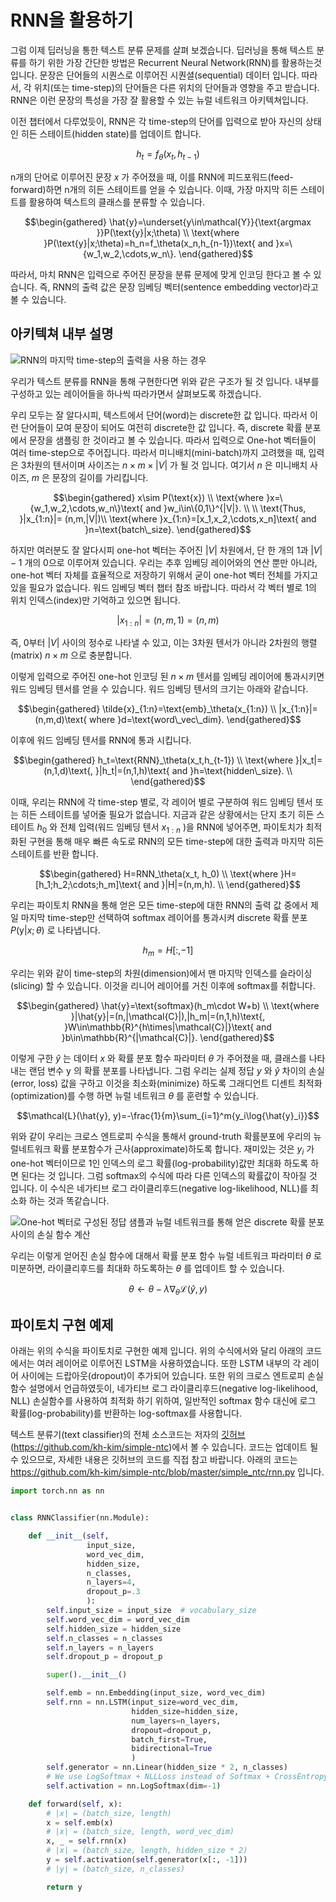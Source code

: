 # RNN을 활용하기

그럼 이제 딥러닝을 통한 텍스트 분류 문제를 살펴 보겠습니다. 딥러닝을 통해 텍스트 분류를 하기 위한 가장 간단한 방법은 Recurrent Neural Network(RNN)를 활용하는것 입니다. 문장은 단어들의 시퀀스로 이루어진 시퀀셜(sequential) 데이터 입니다. 따라서, 각 위치(또는 time-step)의 단어들은 다른 위치의 단어들과 영향을 주고 받습니다. RNN은 이런 문장의 특성을 가장 잘 활용할 수 있는 뉴럴 네트워크 아키텍쳐입니다.

이전 챕터에서 다루었듯이, RNN은 각 time-step의 단어를 입력으로 받아 자신의 상태인 히든 스테이트(hidden state)를 업데이트 합니다.

$$h_t=f_\theta(x_t,h_{t-1})$$

n개의 단어로 이루어진 문장 $x$ 가 주어졌을 때, 이를 RNN에 피드포워드(feed-forward)하면 n개의 히든 스테이트를 얻을 수 있습니다. 이때, 가장 마지막 히든 스테이트를 활용하여 텍스트의 클래스를 분류할 수 있습니다.

$$\begin{gathered}
\hat{y}=\underset{y\in\mathcal{Y}}{\text{argmax }}P(\text{y}|x;\theta) \\
\text{where }P(\text{y}|x;\theta)=h_n=f_\theta(x_n,h_{n-1})\text{ and }x=\{w_1,w_2,\cdots,w_n\}.
\end{gathered}$$

따라서, 마치 RNN은 입력으로 주어진 문장을 분류 문제에 맞게 인코딩 한다고 볼 수 있습니다. 즉, RNN의 출력 값은 문장 임베딩 벡터(sentence embedding vector)라고 볼 수 있습니다.

## 아키텍쳐 내부 설명

![RNN의 마지막 time-step의 출력을 사용 하는 경우](../assets/rnn-apply-1.png)

우리가 텍스트 분류를 RNN을 통해 구현한다면 위와 같은 구조가 될 것 입니다. 내부를 구성하고 있는 레이어들을 하나씩 따라가면서 살펴보도록 하겠습니다.

우리 모두는 잘 알다시피, 텍스트에서 단어(word)는 discrete한 값 입니다. 따라서 이런 단어들이 모여 문장이 되어도 여전히 discrete한 값 입니다. 즉, discrete 확률 분포에서 문장을 샘플링 한 것이라고 볼 수 있습니다. 따라서 입력으로 One-hot 벡터들이 여러 time-step으로 주어집니다. 따라서 미니배치(mini-batch)까지 고려했을 때, 입력은 3차원의 텐서이며 사이즈는 $n \times m \times |V|$ 가 될 것 입니다. 여기서 $n$ 은 미니배치 사이즈, $m$ 은 문장의 길이를 가리킵니다.

$$\begin{gathered}
x\sim P(\text{x}) \\
\text{where }x=\{w_1,w_2,\cdots,w_n\}\text{ and }w_i\in\{0,1\}^{|V|}. \\
\\
\text{Thus, }|x_{1:n}|= (n,m,|V|)\\
\text{where }x_{1:n}=[x_1,x_2,\cdots,x_n]\text{ and }n=\text{batch\_size}.
\end{gathered}$$

하지만 여러분도 잘 알다시피 one-hot 벡터는 주어진 $|V|$ 차원에서, 단 한 개의 1과 $|V|-1$ 개의 0으로 이루어져 있습니다. 우리는 추후 임베딩 레이어와의 연산 뿐만 아니라, one-hot 벡터 자체를 효율적으로 저장하기 위해서 굳이 one-hot 벡터 전체를 가지고 있을 필요가 없습니다. <comment> 워드 임베딩 벡터 챕터 참조 바랍니다. </comment> 따라서 각 벡터 별로 1의 위치 인덱스(index)만 기억하고 있으면 됩니다.

$$|x_{1:n}|=(n,m,1)=(n,m)$$

즉, 0부터 $|V|$ 사이의 정수로 나타낼 수 있고, 이는 3차원 텐서가 아니라 2차원의 행렬(matrix) $n \times m$ 으로 충분합니다.

이렇게 입력으로 주어진 one-hot 인코딩 된 $n \times m$ 텐서를 임베딩 레이어에 통과시키면 워드 임베딩 텐서를 얻을 수 있습니다. 워드 임베딩 텐서의 크기는 아래와 같습니다.

$$\begin{gathered}
\tilde{x}_{1:n}=\text{emb}_\theta(x_{1:n}) \\
|x_{1:n}|=(n,m,d)\text{ where }d=\text{word\_vec\_dim}.
\end{gathered}$$

이후에 워드 임베딩 텐서를 RNN에 통과 시킵니다.

$$\begin{gathered}
h_t=\text{RNN}_\theta(x_t,h_{t-1}) \\
\text{where }|x_t|=(n,1,d)\text{, }|h_t|=(n,1,h)\text{ and }h=\text{hidden\_size}. \\
\end{gathered}$$

이때, 우리는 RNN에 각 time-step 별로, 각 레이어 별로 구분하여 워드 임베딩 텐서 또는 히든 스테이트를 넣어줄 필요가 없습니다. 지금과 같은 상황에서는 단지 초기 히든 스테이트 $h_0$ 와 전체 입력(워드 임베딩 텐서 $x_{1:n}$ )을 RNN에 넣어주면, 파이토치가 최적화된 구현을 통해 매우 빠른 속도로 RNN의 모든 time-step에 대한 출력과 마지막 히든 스테이트를 반환 합니다.

$$\begin{gathered}
H=RNN_\theta(x_t, h_0) \\
\text{where }H=[h_1;h_2;\cdots;h_m]\text{ and }|H|=(n,m,h). \\
\end{gathered}$$

우리는 파이토치 RNN을 통해 얻은 모든 time-step에 대한 RNN의 출력 값 중에서 제일 마지막 time-step만 선택하여 softmax 레이어를 통과시켜 discrete 확률 분포 $P(\text{y}|x;\theta)$ 로 나타냅니다.

$$h_m=H[:, -1]$$

우리는 위와 같이 time-step의 차원(dimension)에서 맨 마지막 인덱스를 슬라이싱(slicing) 할 수 있습니다. 이것을 리니어 레이어를 거친 이후에 softmax를 취합니다.

$$\begin{gathered}
\hat{y}=\text{softmax}(h_m\cdot W+b) \\
\text{where }|\hat{y}|=(n,|\mathcal{C}|),|h_m|=(n,1,h)\text{, }W\in\mathbb{R}^{h\times|\mathcal{C}|}\text{ and }b\in\mathbb{R}^{|\mathcal{C}|}.
\end{gathered}$$

이렇게 구한 $\hat{y}$ 는 데이터 $x$ 와 확률 분포 함수 파라미터 $\theta$ 가 주어졌을 때, 클래스를 나타내는 랜덤 변수 $\text{y}$ 의 확률 분포를 나타냅니다. 그럼 우리는 실제 정답 $y$ 와 $\hat{y}$ 차이의 손실(error, loss) 값을 구하고 이것을 최소화(minimize) 하도록 그래디언트 디센트 최적화(optimization)를 수행 하면 뉴럴 네트워크 $\theta$ 를 훈련할 수 있습니다.

$$\mathcal{L}(\hat{y}, y)=-\frac{1}{m}\sum_{i=1}^m{y_i\log{\hat{y}_i}}$$

위와 같이 우리는 크로스 엔트로피 수식을 통해서 ground-truth 확률분포에 우리의 뉴럴네트워크 확률 분포함수가 근사(approximate)하도록 합니다. 재미있는 것은 $y_i$ 가 one-hot 벡터이므로 1인 인덱스의 로그 확률(log-probability)값만 최대화 하도록 하면 된다는 것 입니다. 그럼 softmax의 수식에 따라 다른 인덱스의 확률값이 작아질 것 입니다. 이 수식은 네가티브 로그 라이클리후드(negative log-likelihood, NLL)를 최소화 하는 것과 똑같습니다.

![One-hot 벡터로 구성된 정답 샘플과 뉴럴 네트워크를 통해 얻은 discrete 확률 분포 사이의 손실 함수 계산](../assets/tc-cross_entropy.png)

우리는 이렇게 얻어진 손실 함수에 대해서 확률 분포 함수 뉴럴 네트워크 파라미터 $\theta$ 로 미분하면, 라이클리후드를 최대화 하도록하는 $\theta$ 를 업데이트 할 수 있습니다.

$$\theta\leftarrow\theta-\lambda\nabla_\theta\mathcal{L}(\hat{y},y)$$

## 파이토치 구현 예제

아래는 위의 수식을 파이토치로 구현한 예제 입니다. 위의 수식에서와 달리 아래의 코드에서는 여러 레이어로 이루어진 LSTM을 사용하였습니다. 또한 LSTM 내부의 각 레이어 사이에는 드랍아웃(dropout)이 추가되어 있습니다. 또한 위의 크로스 엔트로피 손실 함수 설명에서 언급하였듯이, 네가티브 로그 라이클리후드(negative log-likelihood, NLL) 손실함수를 사용하여 최적화 하기 위하여, 일반적인 softmax 함수 대신에 로그 확률(log-probability)를 반환하는 log-softmax를 사용합니다.

텍스트 분류기(text classifier)의 전체 소스코드는 저자의 [깃허브](https://github.com/kh-kim/simple-ntc)(https://github.com/kh-kim/simple-ntc)에서 볼 수 있습니다. 코드는 업데이트 될 수 있으므로, 자세한 내용은 깃허브의 코드를 직접 참고 바랍니다. 아래의 코드는 https://github.com/kh-kim/simple-ntc/blob/master/simple_ntc/rnn.py 입니다.

```python
import torch.nn as nn


class RNNClassifier(nn.Module):

    def __init__(self, 
                 input_size, 
                 word_vec_dim, 
                 hidden_size, 
                 n_classes,
                 n_layers=4, 
                 dropout_p=.3
                 ):
        self.input_size = input_size  # vocabulary_size
        self.word_vec_dim = word_vec_dim
        self.hidden_size = hidden_size
        self.n_classes = n_classes
        self.n_layers = n_layers
        self.dropout_p = dropout_p

        super().__init__()

        self.emb = nn.Embedding(input_size, word_vec_dim)
        self.rnn = nn.LSTM(input_size=word_vec_dim,
                           hidden_size=hidden_size,
                           num_layers=n_layers,
                           dropout=dropout_p,
                           batch_first=True,
                           bidirectional=True
                           )
        self.generator = nn.Linear(hidden_size * 2, n_classes)
        # We use LogSoftmax + NLLLoss instead of Softmax + CrossEntropy
        self.activation = nn.LogSoftmax(dim=-1)

    def forward(self, x):
        # |x| = (batch_size, length)
        x = self.emb(x)
        # |x| = (batch_size, length, word_vec_dim)
        x, _ = self.rnn(x)
        # |x| = (batch_size, length, hidden_size * 2)
        y = self.activation(self.generator(x[:, -1]))
        # |y| = (batch_size, n_classes)

        return y
```